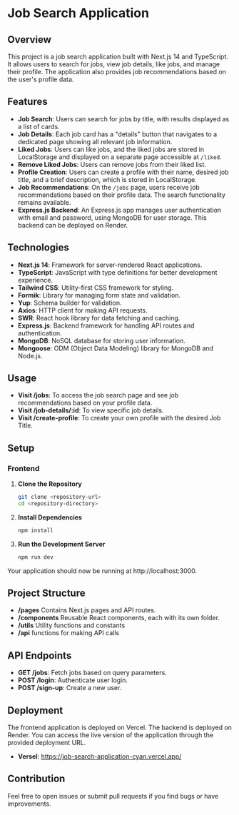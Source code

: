 # Job Search Application

## Overview

This project is a job search application built with Next.js 14 and TypeScript. It allows users to search for jobs, view job details, like jobs, and manage their profile. The application also provides job recommendations based on the user's profile data. 

## Features

- **Job Search**: Users can search for jobs by title, with results displayed as a list of cards.
- **Job Details**: Each job card has a "details" button that navigates to a dedicated page showing all relevant job information.
- **Liked Jobs**: Users can like jobs, and the liked jobs are stored in LocalStorage and displayed on a separate page accessible at `/liked`.
- **Remove Liked Jobs**: Users can remove jobs from their liked list.
- **Profile Creation**: Users can create a profile with their name, desired job title, and a brief description, which is stored in LocalStorage.
- **Job Recommendations**: On the `/jobs` page, users receive job recommendations based on their profile data. The search functionality remains available.
- **Express.js Backend**: An Express.js app manages user authentication with email and password, using MongoDB for user storage. This backend can be deployed on Render.

## Technologies

- **Next.js 14**: Framework for server-rendered React applications.
- **TypeScript**: JavaScript with type definitions for better development experience.
- **Tailwind CSS**: Utility-first CSS framework for styling.
- **Formik**: Library for managing form state and validation.
- **Yup**: Schema builder for validation.
- **Axios**: HTTP client for making API requests.
- **SWR**: React hook library for data fetching and caching.
- **Express.js**: Backend framework for handling API routes and authentication.
- **MongoDB**: NoSQL database for storing user information.
- **Mongoose**: ODM (Object Data Modeling) library for MongoDB and Node.js.
  
## Usage

- **Visit /jobs**: To access the job search page and see job recommendations based on your profile data.
- **Visit /job-details/:id**: To view specific job details.
- **Visit /create-profile**:  To create your own profile with the desired Job Title.

## Setup

### Frontend

1. **Clone the Repository**

   ```bash
   git clone <repository-url>
   cd <repository-directory>
   
2. **Install Dependencies**

   ```bash
   npm install
   
3. **Run the Development Server**

   ```bash
   npm run dev

Your application should now be running at http://localhost:3000.

## Project Structure
- **/pages** Contains Next.js pages and API routes.
- **/components** Reusable React components, each with its own folder.
- **/utils** Utility functions and constants
- **/api** functions for making API calls

## API Endpoints
- **GET /jobs**: Fetch jobs based on query parameters.
- **POST /login**: Authenticate user login.
- **POST /sign-up**: Create a new user.

## Deployment
The frontend application is deployed on Vercel. The backend is deployed on Render. You can access the live version of the application through the provided deployment URL.
- **Versel**: https://job-search-application-cyan.vercel.app/

## Contribution
   Feel free to open issues or submit pull requests if you find bugs or have improvements.
